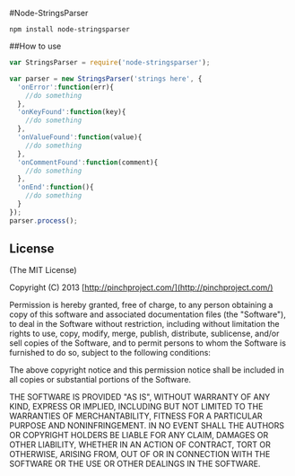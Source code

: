 #Node-StringsParser

```console
npm install node-stringsparser
```

##How to use
```javascript
var StringsParser = require('node-stringsparser');

var parser = new StringsParser('strings here', {
  'onError':function(err){
    //do something
  },
  'onKeyFound':function(key){
    //do something
  },
  'onValueFound':function(value){
    //do something
  },
  'onCommentFound':function(comment){
    //do something
  },
  'onEnd':function(){
    //do something
  }
});
parser.process();
```

## License

(The MIT License)

Copyright (C) 2013 [http://pinchproject.com/](http://pinchproject.com/)

Permission is hereby granted, free of charge, to any person obtaining a copy of this software and associated documentation files (the "Software"), to deal in the Software without restriction, including without limitation the rights to use, copy, modify, merge, publish, distribute, sublicense, and/or sell copies of the Software, and to permit persons to whom the Software is furnished to do so, subject to the following conditions:

The above copyright notice and this permission notice shall be included in all copies or substantial portions of the Software.

THE SOFTWARE IS PROVIDED "AS IS", WITHOUT WARRANTY OF ANY KIND, EXPRESS OR IMPLIED, INCLUDING BUT NOT LIMITED TO THE WARRANTIES OF MERCHANTABILITY, FITNESS FOR A PARTICULAR PURPOSE AND NONINFRINGEMENT. IN NO EVENT SHALL THE AUTHORS OR COPYRIGHT HOLDERS BE LIABLE FOR ANY CLAIM, DAMAGES OR OTHER LIABILITY, WHETHER IN AN ACTION OF CONTRACT, TORT OR OTHERWISE, ARISING FROM, OUT OF OR IN CONNECTION WITH THE SOFTWARE OR THE USE OR OTHER DEALINGS IN THE SOFTWARE.
